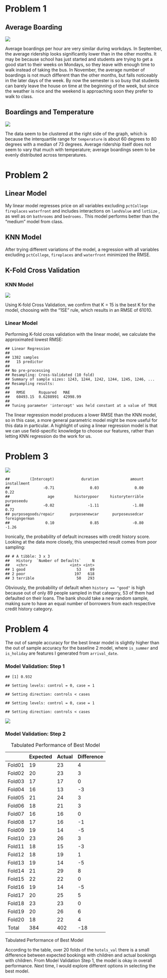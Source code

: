 # Problem 1

## Average Boarding

![](DM_Homework_2_files/figure-markdown_strict/unnamed-chunk-2-1.png)

Average boardings per hour are very similar during workdays. In
September, the average ridership looks significantly lower than in the
other months. It may be because school has just started and students are
trying to get a good start to their weeks on Mondays, so they leave with
enough time to walk instead of taking the bus. In November, the average
number of boardings is not much different than the other months, but
falls noticeably in the later days of the week. By now the semester is
so busy that students can barely leave the house on time at the
beginning of the week, but since the weather is nice and the weekend is
approaching soon they prefer to walk to class.

## Boardings and Temperature

![](DM_Homework_2_files/figure-markdown_strict/data_wrangling-1.png)

The data seem to be clustered at the right side of the graph, which is
because the interquartile range for `temperature` is about 60 degrees to
80 degrees with a median of 73 degrees. Average ridership itself does
not seem to vary that much with temperature; average boardings seem to
be evenly distributed across temperatures.

# Problem 2

## Linear Model

My linear model regresses price on all variables excluding `pctCollege`
`fireplaces` `waterfront` and includes interactions on `landValue` and
`lotSize` , as well as on `bathrooms` and `bedrooms.` This model
performs better than the “medium” model from class.

## KNN Model

After trying different variations of the model, a regression with all
variables excluding `pctCollege`, `fireplaces` and `waterfront`
minimized the RMSE.

## K-Fold Cross Validation

### KNN Model

![](DM_Homework_2_files/figure-markdown_strict/plot_kfold_knn-1.png)

Using K-fold Cross Validation, we confirm that K = 15 is the best K for
the model, choosing with the “1SE” rule, which results in an RMSE of
61010.

### Linear Model

Performing K-fold cross validation with the linear model, we calculate
the approximated lowest RMSE:

    ## Linear Regression 
    ## 
    ## 1382 samples
    ##   15 predictor
    ## 
    ## No pre-processing
    ## Resampling: Cross-Validated (10 fold) 
    ## Summary of sample sizes: 1243, 1244, 1242, 1244, 1245, 1246, ... 
    ## Resampling results:
    ## 
    ##   RMSE      Rsquared   MAE     
    ##   60493.15  0.6288991  42998.99
    ## 
    ## Tuning parameter 'intercept' was held constant at a value of TRUE

The linear regression model produces a lower RMSE than the KNN model, so
in this case, a more general parametric model might be more useful for
this data in particular. A highlight of using a linear regression model
is that we can use field-specific knowledge to choose our features,
rather than letting KNN regression do the work for us.

# Problem 3

![](DM_Homework_2_files/figure-markdown_strict/plot-1.png)

    ##         (Intercept)            duration              amount         installment 
    ##               -0.71                0.03                0.00                0.22 
    ##                 age         historypoor     historyterrible          purposeedu 
    ##               -0.02               -1.11               -1.88                0.72 
    ## purposegoods/repair       purposenewcar      purposeusedcar       foreigngerman 
    ##                0.10                0.85               -0.80               -1.26

Ironically, the probability of default increases with credit history
score. Looking at the data more closely, this unexpected result comes
from poor sampling:

    ## # A tibble: 3 x 3
    ##   History  `Number of Defaults`     N
    ##   <chr>                   <int> <int>
    ## 1 good                       53    89
    ## 2 poor                      197   618
    ## 3 terrible                   50   293

Obviously, the probability of default when `history == "good"` is high
because out of only 89 people sampled in that category, 53 of them had
defaulted on their loans. The bank should take a new random sample,
making sure to have an equal number of borrowers from each respective
credit history category.

# Problem 4

The out of sample accuracy for the best linear model is slightly higher
than the out of sample accuracy for the baseline 2 model, where
`is_summer` and `is_holiday` are features I generated from
`arrival_date`.

### Model Validation: Step 1

    ## [1] 0.932

    ## Setting levels: control = 0, case = 1

    ## Setting direction: controls < cases

    ## Setting levels: control = 0, case = 1

    ## Setting direction: controls < cases

![](DM_Homework_2_files/figure-markdown_strict/unnamed-chunk-3-1.png)

### Model Validation: Step 2

<table>
<caption>Tabulated Performance of Best Model</caption>
<thead>
<tr class="header">
<th style="text-align: left;"></th>
<th style="text-align: left;">Expected</th>
<th style="text-align: left;">Actual</th>
<th style="text-align: left;">Difference</th>
</tr>
</thead>
<tbody>
<tr class="odd">
<td style="text-align: left;">Fold01</td>
<td style="text-align: left;">19</td>
<td style="text-align: left;">23</td>
<td style="text-align: left;">4</td>
</tr>
<tr class="even">
<td style="text-align: left;">Fold02</td>
<td style="text-align: left;">20</td>
<td style="text-align: left;">23</td>
<td style="text-align: left;">3</td>
</tr>
<tr class="odd">
<td style="text-align: left;">Fold03</td>
<td style="text-align: left;">17</td>
<td style="text-align: left;">17</td>
<td style="text-align: left;">0</td>
</tr>
<tr class="even">
<td style="text-align: left;">Fold04</td>
<td style="text-align: left;">16</td>
<td style="text-align: left;">13</td>
<td style="text-align: left;">-3</td>
</tr>
<tr class="odd">
<td style="text-align: left;">Fold05</td>
<td style="text-align: left;">21</td>
<td style="text-align: left;">24</td>
<td style="text-align: left;">3</td>
</tr>
<tr class="even">
<td style="text-align: left;">Fold06</td>
<td style="text-align: left;">18</td>
<td style="text-align: left;">21</td>
<td style="text-align: left;">3</td>
</tr>
<tr class="odd">
<td style="text-align: left;">Fold07</td>
<td style="text-align: left;">16</td>
<td style="text-align: left;">16</td>
<td style="text-align: left;">0</td>
</tr>
<tr class="even">
<td style="text-align: left;">Fold08</td>
<td style="text-align: left;">17</td>
<td style="text-align: left;">16</td>
<td style="text-align: left;">-1</td>
</tr>
<tr class="odd">
<td style="text-align: left;">Fold09</td>
<td style="text-align: left;">19</td>
<td style="text-align: left;">14</td>
<td style="text-align: left;">-5</td>
</tr>
<tr class="even">
<td style="text-align: left;">Fold10</td>
<td style="text-align: left;">23</td>
<td style="text-align: left;">26</td>
<td style="text-align: left;">3</td>
</tr>
<tr class="odd">
<td style="text-align: left;">Fold11</td>
<td style="text-align: left;">18</td>
<td style="text-align: left;">15</td>
<td style="text-align: left;">-3</td>
</tr>
<tr class="even">
<td style="text-align: left;">Fold12</td>
<td style="text-align: left;">18</td>
<td style="text-align: left;">19</td>
<td style="text-align: left;">1</td>
</tr>
<tr class="odd">
<td style="text-align: left;">Fold13</td>
<td style="text-align: left;">19</td>
<td style="text-align: left;">14</td>
<td style="text-align: left;">-5</td>
</tr>
<tr class="even">
<td style="text-align: left;">Fold14</td>
<td style="text-align: left;">21</td>
<td style="text-align: left;">29</td>
<td style="text-align: left;">8</td>
</tr>
<tr class="odd">
<td style="text-align: left;">Fold15</td>
<td style="text-align: left;">22</td>
<td style="text-align: left;">22</td>
<td style="text-align: left;">0</td>
</tr>
<tr class="even">
<td style="text-align: left;">Fold16</td>
<td style="text-align: left;">19</td>
<td style="text-align: left;">14</td>
<td style="text-align: left;">-5</td>
</tr>
<tr class="odd">
<td style="text-align: left;">Fold17</td>
<td style="text-align: left;">20</td>
<td style="text-align: left;">25</td>
<td style="text-align: left;">5</td>
</tr>
<tr class="even">
<td style="text-align: left;">Fold18</td>
<td style="text-align: left;">23</td>
<td style="text-align: left;">23</td>
<td style="text-align: left;">0</td>
</tr>
<tr class="odd">
<td style="text-align: left;">Fold19</td>
<td style="text-align: left;">20</td>
<td style="text-align: left;">26</td>
<td style="text-align: left;">6</td>
</tr>
<tr class="even">
<td style="text-align: left;">Fold20</td>
<td style="text-align: left;">18</td>
<td style="text-align: left;">22</td>
<td style="text-align: left;">4</td>
</tr>
<tr class="odd">
<td style="text-align: left;">Total</td>
<td style="text-align: left;">384</td>
<td style="text-align: left;">402</td>
<td style="text-align: left;">-18</td>
</tr>
</tbody>
</table>

Tabulated Performance of Best Model

According to the table, over 20 folds of the `hotels_val` there is a
small difference between expected bookings with children and actual
bookings with children. From Model Validation Step 1, the model is okay
in overall performance. Next time, I would explore different options in
selecting the best model.

